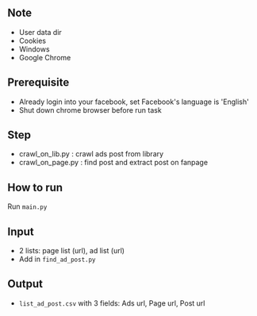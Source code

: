 ## Note
* User data dir
* Cookies
* Windows
* Google Chrome

## Prerequisite
* Already login into your facebook, set Facebook's language is 'English' 
* Shut down chrome browser before run task

## Step
+ crawl_on_lib.py : crawl ads post from library
+ crawl_on_page.py : find post and extract post on fanpage

## How to run
Run `main.py`

## Input
- 2 lists: page list (url), ad list (url)
- Add in `find_ad_post.py`

## Output
- `list_ad_post.csv` with 3 fields: Ads url, Page url, Post url

